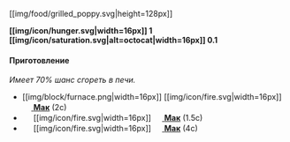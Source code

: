 [[img/food/grilled_poppy.svg|height=128px]]

**[[img/icon/hunger.svg|width=16px]] 1 [[img/icon/saturation.svg|alt=octocat|width=16px]] 0.1**

#### Приготовление
_Имеет 70% шанс сгореть в печи._
- [[img/block/furnace.png|width=16px]] [[img/icon/fire.svg|width=16px]] [<img src="https://gamepedia.cursecdn.com/minecraft_ru_gamepedia/1/1a/Мак.png" width="16"> **Мак**](https://minecraft-ru.gamepedia.com/Цветы) (2с)
- <img src="https://gamepedia.cursecdn.com/minecraft_gamepedia/b/ba/Smoker.png" width="16"> [[img/icon/fire.svg|width=16px]] [<img src="https://gamepedia.cursecdn.com/minecraft_ru_gamepedia/1/1a/Мак.png" width="16"> **Мак**](https://minecraft-ru.gamepedia.com/Цветы) (1.5с)
- <img src="https://gamepedia.cursecdn.com/minecraft_gamepedia/4/4f/Campfire_JE2_BE2.png" width="16"> [[img/icon/fire.svg|width=16px]] [<img src="https://gamepedia.cursecdn.com/minecraft_ru_gamepedia/1/1a/Мак.png" width="16"> **Мак**](https://minecraft-ru.gamepedia.com/Цветы) (4с)